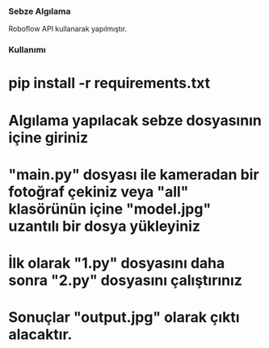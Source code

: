 ### Sebze Algılama 

Roboflow API kullanarak yapılmıştır.

### Kullanımı 

 # pip install -r requirements.txt
 # Algılama yapılacak sebze dosyasının içine giriniz
 # "main.py" dosyası ile kameradan bir fotoğraf çekiniz veya "all" klasörünün içine "model.jpg" uzantılı bir dosya yükleyiniz
 # İlk olarak "1.py" dosyasını daha sonra "2.py" dosyasını çalıştırınız
 # Sonuçlar "output.jpg" olarak çıktı alacaktır.

